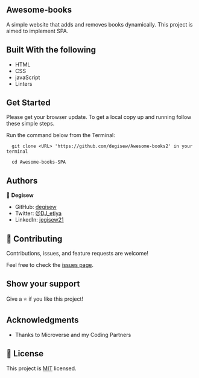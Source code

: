 ## Awesome-books
A simple website that adds and removes books dynamically. This project is aimed to implement SPA.

 
## Built With the following

- HTML
- CSS
- javaScript
- Linters

## Get Started

Please get your browser update.
To get a local copy up and running follow these simple steps.

Run the command below from the Terminal:

      git clone <URL> 'https://github.com/degisew/Awesome-books2' in your terminal
      
      cd Awesome-books-SPA
## Authors

👤 **Degisew**
- GitHub: [degisew](https://github.com/degisew)
- Twitter: [@DJ_etiya](https://twitter.com/Degisew-mengist)
- LinkedIn: [jegisew21](https://www.linkedin.com/in/degisew-mengist-003298802)

## 🤝 Contributing

Contributions, issues, and feature requests are welcome!

Feel free to check the [issues page](https://github.com/degisew/Awesome-books2/issues).

## Show your support

Give a ⭐ if you like this project!

## Acknowledgments

- Thanks to Microverse and my Coding Partners

## 📝 License

This project is [MIT](./MIT.md) licensed.
